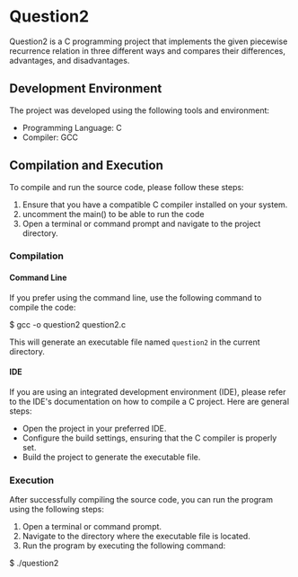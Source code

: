 # Question2

Question2 is a C programming project that implements the given piecewise recurrence relation in three different ways and compares their differences, advantages, and disadvantages.

## Development Environment

The project was developed using the following tools and environment:

- Programming Language: C
- Compiler: GCC

## Compilation and Execution

To compile and run the source code, please follow these steps:

1. Ensure that you have a compatible C compiler installed on your system.
2. uncomment the main() to be able to run the code
3. Open a terminal or command prompt and navigate to the project directory.

### Compilation

#### Command Line

If you prefer using the command line, use the following command to compile the code:

$ gcc -o question2 question2.c


This will generate an executable file named `question2` in the current directory.

#### IDE

If you are using an integrated development environment (IDE), please refer to the IDE's documentation on how to compile a C project. Here are general steps:

- Open the project in your preferred IDE.
- Configure the build settings, ensuring that the C compiler is properly set.
- Build the project to generate the executable file.

### Execution

After successfully compiling the source code, you can run the program using the following steps:

1. Open a terminal or command prompt.
2. Navigate to the directory where the executable file is located.
3. Run the program by executing the following command:

$ ./question2




